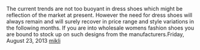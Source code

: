 The current trends are not too buoyant in dress shoes which might be reflection of the market at present. However the need for dress shoes will always remain and will surely recover in price range and style variations in the following months. If you are into wholesale womens fashion  shoes you are bound to stock up on such designs from the manufacturers.Friday, August 23, 2013
 <a href="http://www.mikes-den.com/jponlines.asp?cheap=products-c234.html" title="mikli">mikli</a>